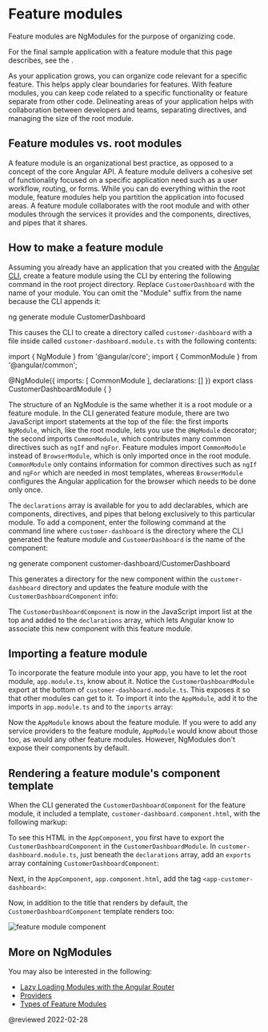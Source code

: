 # Feature modules

Feature modules are NgModules for the purpose of organizing code.

For the final sample application with a feature module that this page describes, see the <live-example></live-example>.

As your application grows, you can organize code relevant for a specific feature.
This helps apply clear boundaries for features.
With feature modules, you can keep code related to a specific functionality or feature separate from other code.
Delineating areas of your application helps with collaboration between developers and teams, separating directives, and managing the size of the root module.

## Feature modules vs. root modules

A feature module is an organizational best practice, as opposed to a concept of the core Angular API.
A feature module delivers a cohesive set of functionality focused on a specific application need such as a user workflow, routing, or forms.
While you can do everything within the root module, feature modules help you partition the application into focused areas.
A feature module collaborates with the root module and with other modules through the services it provides and the components, directives, and pipes that it shares.

## How to make a feature module

Assuming you already have an application that you created with the [Angular CLI](cli), create a feature module using the CLI by entering the following command in the root project directory.
Replace `CustomerDashboard` with the name of your module.
You can omit the "Module" suffix from the name because the CLI appends it:

<code-example format="shell" language="shell">

ng generate module CustomerDashboard

</code-example>

This causes the CLI to create a directory called `customer-dashboard` with a file inside called `customer-dashboard.module.ts` with the following contents:

<code-example format="typescript" language="typescript">

import { NgModule } from '&commat;angular/core';
import { CommonModule } from '&commat;angular/common';

&commat;NgModule({
  imports: [
    CommonModule
  ],
  declarations: []
})
export class CustomerDashboardModule { }

</code-example>

The structure of an NgModule is the same whether it is a root module or a feature module.
In the CLI generated feature module, there are two JavaScript import statements at the top of the file: the first imports `NgModule`, which, like the root module, lets you use the `@NgModule` decorator; the second imports `CommonModule`, which contributes many common directives such as `ngIf` and `ngFor`.
Feature modules import `CommonModule` instead of `BrowserModule`, which is only imported once in the root module.
`CommonModule` only contains information for common directives such as `ngIf` and `ngFor` which are needed in most templates, whereas `BrowserModule` configures the Angular application for the browser which needs to be done only once.

The `declarations` array is available for you to add declarables, which are components, directives, and pipes that belong exclusively to this particular module.
To add a component, enter the following command at the command line where `customer-dashboard` is the directory where the CLI generated the feature module and `CustomerDashboard` is the name of the component:

<code-example format="shell" language="shell">

ng generate component customer-dashboard/CustomerDashboard

</code-example>

This generates a directory for the new component within the `customer-dashboard` directory and updates the feature module with the `CustomerDashboardComponent` info:

<code-example header="src/app/customer-dashboard/customer-dashboard.module.ts" path="feature-modules/src/app/customer-dashboard/customer-dashboard.module.ts" region="customer-dashboard-component"></code-example>

The `CustomerDashboardComponent` is now in the JavaScript import list at the top and added to the `declarations` array, which lets Angular know to associate this new component with this feature module.

## Importing a feature module

To incorporate the feature module into your app, you have to let the root module, `app.module.ts`, know about it.
Notice the `CustomerDashboardModule` export at the bottom of `customer-dashboard.module.ts`.
This exposes it so that other modules can get to it.
To import it into the `AppModule`, add it to the imports in `app.module.ts` and to the `imports` array:

<code-example header="src/app/app.module.ts" path="feature-modules/src/app/app.module.ts" region="app-module"></code-example>

Now the `AppModule` knows about the feature module.
If you were to add any service providers to the feature module, `AppModule` would know about those too, as would any other feature modules.
However, NgModules don't expose their components by default.

## Rendering a feature module's component template

When the CLI generated the `CustomerDashboardComponent` for the feature module, it included a template, `customer-dashboard.component.html`, with the following markup:

<code-example header="src/app/customer-dashboard/customer-dashboard/customer-dashboard.component.html" path="feature-modules/src/app/customer-dashboard/customer-dashboard/customer-dashboard.component.html" region="feature-template"></code-example>

To see this HTML in the `AppComponent`, you first have to export the `CustomerDashboardComponent` in the `CustomerDashboardModule`.
In `customer-dashboard.module.ts`, just beneath the `declarations` array, add an `exports` array containing `CustomerDashboardComponent`:

<code-example header="src/app/customer-dashboard/customer-dashboard.module.ts" path="feature-modules/src/app/customer-dashboard/customer-dashboard.module.ts" region="component-exports"></code-example>

Next, in the `AppComponent`, `app.component.html`, add the tag `<app-customer-dashboard>`:

<code-example header="src/app/app.component.html" path="feature-modules/src/app/app.component.html" region="app-component-template"></code-example>

Now, in addition to the title that renders by default, the `CustomerDashboardComponent` template renders too:

<div class="lightbox">

<img alt="feature module component" src="generated/images/guide/feature-modules/feature-module.png">

</div>

## More on NgModules

You may also be interested in the following:

*   [Lazy Loading Modules with the Angular Router](guide/lazy-loading-ngmodules)
*   [Providers](guide/providers)
*   [Types of Feature Modules](guide/module-types)

<!-- links -->

<!-- external links -->

<!-- end links -->

@reviewed 2022-02-28
